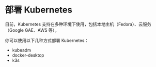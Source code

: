 # 部署 Kubernetes

目前，Kubernetes 支持在多种环境下使用，包括本地主机（Fedora）、云服务（Google GAE、AWS 等）。

你可以使用以下几种方式部署 Kubernetes：

* kubeadm
* docker-desktop
* k3s
